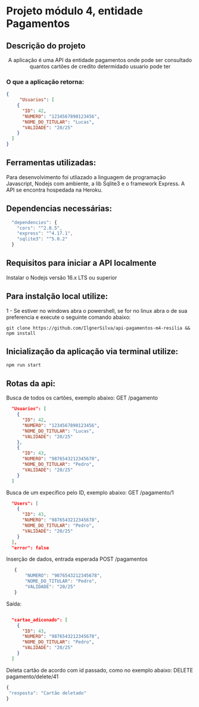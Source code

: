 # Projeto módulo 4, entidade Pagamentos

## Descrição do projeto
<p align='center'>A aplicação é uma API da entidade pagamentos onde pode ser consultado quantos cartões de credito determidado usuario pode ter</p>

### O que a aplicação retorna:

```json
{
     "Usuarios": [
    {
      "ID": 42,
      "NUMERO": "1234567890123456",
      "NOME_DO_TITULAR": "Lucas",
      "VALIDADE": "20/25"
    }
  ]
}
```
## Ferramentas utilizadas:
Para desenvolvimento foi utliazado a linguagem de programação Javascript, Nodejs com ambiente, a lib Sqlite3 e o framework Express.
A API se encontra hospedada na Heroku.

## Dependencias necessárias:
```js
  "dependencies": {
    "cors": "^2.8.5",
    "express": "^4.17.1",
    "sqlite3": "^5.0.2"
  }
```
## Requisitos para iniciar a API localmente
Instalar o Nodejs versão 16.x LTS ou superior
## Para instalção local utilize:
1 - Se estiver no windows abra o powershell, se for no linux abra o de sua preferencia e execute o seguinte comando abaixo:
```
git clone https://github.com/IlgnerSilva/api-pagamentos-m4-resilia && npm install
```
## Inicialização da aplicação via terminal utilize:
```
npm run start
```

## Rotas da api:
Busca de todos os cartões, exemplo abaixo:
GET /pagamento
```json
  "Usuarios": [
    {
      "ID": 42,
      "NUMERO": "1234567890123456",
      "NOME_DO_TITULAR": "Lucas",
      "VALIDADE": "20/25"
    },
    {
      "ID": 43,
      "NUMERO": "9876543212345678",
      "NOME_DO_TITULAR": "Pedro",
      "VALIDADE": "20/25"
    }
  ]
```

Busca de um expecífico pelo ID, exemplo abaixo:
GET /pagamento/1
```json
  "Users": [
    {
      "ID": 43,
      "NUMERO": "9876543212345678",
      "NOME_DO_TITULAR": "Pedro",
      "VALIDADE": "20/25"
    }
  ],
  "error": false
```

Inserção de dados, entrada esperada
 POST /pagamentos
 ```js
	{
		"NUMERO": "9876543212345678",
		"NOME_DO_TITULAR": "Pedro",
		"VALIDADE": "20/25"
	}
 ```   
Saída:
```json

  "cartao_adiconado": [
    {
      "ID": 43,
      "NUMERO": "9876543212345678",
      "NOME_DO_TITULAR": "Pedro",
      "VALIDADE": "20/25"
    }
  ]
```
Deleta cartão de acordo com id passado, como no exemplo abaixo:
DELETE pagamento/delete/41
 ```js
{
  "resposta": "Cartão deletado"
}
 ```  
